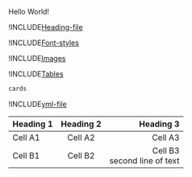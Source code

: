 Hello World!

!INCLUDE[Heading-file](./Heading.md)

!INCLUDE[Font-styles](./FontStyles.md)

!INCLUDE[Images](./Images.md)


!INCLUDE[Tables](./src/tables/table.md)

``` html
cards
```

!INCLUDE[yml-file](./src/text.yml)
      

| Heading 1 | Heading 2 | Heading 3 |  
|-----------|:-----------:|-----------:|  
| Cell A1 | Cell A2 | Cell A3 |  
| Cell B1 | Cell B2 | Cell B3<br/>second line of text |
